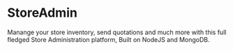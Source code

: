 ﻿# StoreAdmin
Manange your store inventory, send quotations and much more with this full fledged Store Administration platform, Built on NodeJS and MongoDB.
